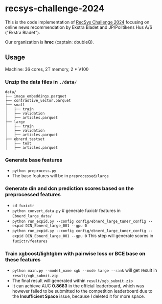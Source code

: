 # recsys-challenge-2024

This is the code implementation of [RecSys Challenge 2024](https://recsys.eb.dk/) focusing on online news recommendation by Ekstra Bladet and JP/Politikens Hus A/S ("Ekstra Bladet").

Our organization is **hrec** (captain: doubleQ).

## Usage

Machine: 36 cores, 2T memory, 2 * V100

### Unzip the data files in `./data/`

    data/
    ├── image_embeddings.parquet
    ├── contrastive_vector.parquet
    ├── small
    │   ├── train
    │   ├── validation
    │   ├── articles.parquet
    ├── large
    │   ├── train
    │   ├── validation
    │   ├── articles.parquet
    ├── ebnerd_testset
    │   ├── test
    │   ├── articles.parquet

### Generate base features
- `python preprocess.py`
- The base features will be in `preprocessed/large`

### Generate din and dcn prediction scores based on the preprocessed features
- `cd fuxictr`
- `python convert_data.py` # generate fuxictr features in `Ebnerd_large_data/`
- `python run_expid.py --config config/ebnerd_large_tuner_config --expid DCN_Ebnerd_large_001 --gpu 0`
- `python run_expid.py --config config/ebnerd_large_tuner_config --expid DIN_Ebnerd_large_001 --gpu 0`
This step will generate scores in `fuxictr/features`

### Train xgboost/lightgbm with pairwise loss or BCE base on these features 

- `python main.py --model_name xgb --mode large --rank` will get result in `result/xgb_submit.zip`
- The final result will generated within `result/xgb_submit.zip`
- It can achieve AUC **0.8683** in the official leaderboard, which was however failed to be submitted to the competition leaderboard due to the **Insufficient Space** issue, because I deleted it for more space.
